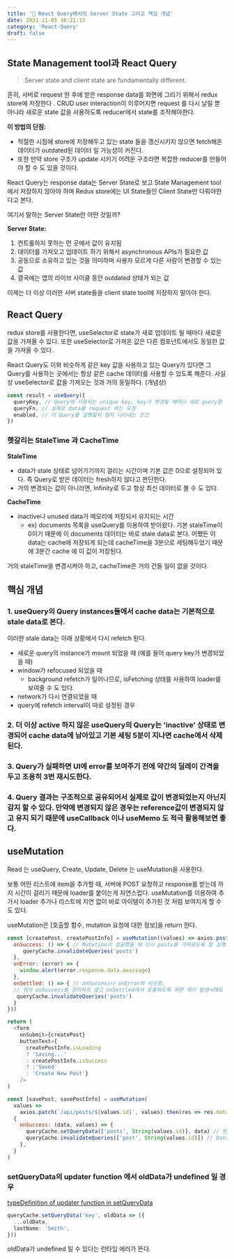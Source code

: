 ```yaml
---
title: '🔑 React Query에서의 Server State 그리고 핵심 개념'
date: 2021-11-05 16:21:13
category: 'React-Query'
draft: false
---
```


## State Management tool과 React Query

> Server state and client state are fundamentally different.

흔히, 서버로 request 한 후에 받은 response data를 화면에 그리기 위해서
redux store에 저장한다 . CRUD user interaction이 이루어지면 request 를 다시 날릴 뿐 아니라 새로운 state 값을 사용하도록 reducer에서 state를 조작해야한다.

**이 방법의 단점:**

- 적절한 시점에 store에 저장해두고 있는 state 들을 갱신시키지 않으면 fetch해온 데이터가 outdated된 데이터 일 가능성이 커진다.
- 또한 만약 store 구조가 update 시키기 어려운 구조라면 복잡한 reducer를 만들어야 할 수 도 있을 것이다.

React Query는 response data는 Server State로 보고 State Management tool에서 저장하지 않아야 하며 Redux store에는 UI State들인 Client State만 다뤄야한다고 본다.

여기서 말하는 Server State란 어떤 것일까?

**Server State:**

1. 컨트롤하지 못하는 먼 곳에서 값이 유지됨
2. 데이터를 가져오고 업데이트 하기 위해서 asynchronous APIs가 필요한 값
3. 공동으로 소유하고 있는 것을 의미하며 사용자 모르게 다른 사람이 변경할 수 있는 값
4. 결국에는 앱의 라이브 사이클 동안 outdated 상태가 되는 값

이제는 더 이상 이러한 서버 state들을 client state tool에 저장하지 말아야 한다.

## React Query

redux store를 사용한다면, useSelector로 state가 새로 업데이트 될 때마다 새로운 값을 가져올 수 있다. 또한 useSelector로 가져온 값은 다른 컴포넌트에서도 동일한 값을 가져올 수 있다.

React Query도 이와 비슷하게 같은 key 값을 사용하고 있는 Query가 있다면 그 Query를 사용하는 곳에서는 항상 같은 cache 데이터를 사용할 수 있도록 해준다. 사실상 useSelector로 값을 가져오는 것과 거의 동일하다. (개념상)

```js
const result = useQuery({
  queryKey, // Query에 사용되는 unique key, key가 변경될 때마다 새로 query함
  queryFn, // 실제로 data를 request 하는 요청
  enabled, // 이 Query를 실행할지 말지 나타내는 조건
})
```

### 헷갈리는 StaleTime 과 CacheTime

**StaleTime**

- data가 stale 상태로 넘어가기까지 걸리는 시간이며 기본 값은 0으로 설정되어 있다. 즉 Query로 받은 데이터는 fresh하지 않다고 판단한다.
- 거의 변경되는 값이 아니라면, Infinity로 두고 항상 최신 데이터로 볼 수 도 있다.

**CacheTime**

- inactive나 unused data가 메모리에 저장되서 유지되는 시간
  - ex) documents 목록을 useQuery를 이용하여 받아왔다. 기본 staleTime이 0이기 때문에 이 documents 데이터는 바로 stale data로 본다. 어쨌든 이 data는 cache에 저장되게 되는데 cacheTime을 3분으로 세팅해두었기 때문에 3분간 cache 에 이 값이 저장된다.

거의 staleTime을 변경시켜야 하고, cacheTime은 거의 건들 일이 없을 것이다.

<!-- - cache에서 inactive query들이 삭제될 때까지 걸리는 시간 (잠깐 저장해두는 시간)
  - 예를 들어) document 목록을 fetch 해옴. 이때 이 document 데이터들을 cache에 기본적으로 5분 저장해두고 있다. 유저가 그 이후에 30분 동안 계속 workspace에서 작업한다면 5분이 지난 지점에 document의 cache data는 삭제된다. 반면 5분 되기 전에 다시 App으로 넘어갔다면 cache data를 사용하게 된다.
- data 관점에서 이 data를 유효하다고 판단할 때 사용하는 기준

그래서 거의 staleTime을 조정하게 될거고 cache time은 건들 일이 거의 없을 것이다.

query의 key가 변할 때 마다 다시 refetch 하므로 query key를 useEffect의 dependency array 처럼 다루자.

**새로운 cache entry** -->

## 핵심 개념

### 1. useQuery의 Query instances들에서 cache data는 기본적으로 stale data로 본다.

이러한 stale data는 아래 상황에서 다시 refetch 된다.

- 새로운 query의 instance가 mount 되었을 때 (예를 들어 query key가 변경되었을 때)
- window가 refocused 되었을 때
  - background refetch가 일어나므로, isFetching 상태를 사용하여 loader를 보여줄 수 도 있다.
- network가 다시 연결되었을 때
- query에 refetch interval이 따로 설정된 경우

### 2. 더 이상 active 하지 않은 useQuery의 Query는 'inactive' 상태로 변경되어 cache data에 남아있고 기본 세팅 5분이 지나면 cache에서 삭제된다.

### 3. Query가 실패하면 UI에 error를 보여주기 전에 약간의 딜레이 간격을 두고 조용히 3번 재시도한다.

### 4. Query 결과는 구조적으로 공유되어서 실제로 값이 변경되었는지 아닌지 감지 할 수 있다. 만약에 변경되지 않은 경우는 reference값이 변경되지 않고 유지 되기 때문에 useCallback 이나 useMemo 도 적극 활용해보면 좋다.

## useMutation

Read 는 useQuery, Create, Update, Delete 는 useMutation을 사용한다.

보통 어떤 리스트에 item을 추가할 때, 서버에 POST 요청하고 response를 받는데 까지 시간이 걸리기 때문에 loader를 붙이는게 자연스럽다.
useMutation를 이용하여 추가시 loader 추가나 리스트에 지연 없이 바로 아이템이 추가된 것 처럼 보여지게 할 수 도 있다.

useMutation은 [호출할 함수, mutation 요청에 대한 정보]을 return 한다.

```js
const [createPost, createPostInfo] = useMutation((values) => axios.post('/api/posts', values, {
  onSuccess: () => { // Mutation이 성공했을 때 다시 posts를 가져오도록 함 실행되는 callback
     queryCache.invalidateQueries('posts')
  },
  onError: (error) => {
    window.alert(error.response.data.messsage)
  },
  onSettled: () => { // onSuccess나 onError와 비슷함.
  // 위의 onSuccess를 정의하지 않고 onSettled에서 호출하도록 하면 에러 발생시에도 다시 query를 해온다.
   queryCache.invalidateQueries('posts')
  }
}))

return (
  <form
    onSubmit={createPost}
    buttonText={
      createPostInfo.isLoading
      ? 'Saving...'
      : createPostInfo.isSuccess
      ? :'Saved'
      : 'Create New Post'}
    />
)
```

```js
const [savePost, savePostInfo] = useMutation(
  values =>
    axios.patch(`/api/posts/${values.id}`, values).then(res => res.data),
  {
    onSuccess: (data, values) => {
      queryCache.setQueryData(['posts', String(values.id)], data) // 변경하고자 하는 값 바로 UI에 만영
      queryCache.invalidateQueries(['post', String(values.id)]) // Data Accuracy를 위해서 다시 refetch
    },
  }
)
```

### setQueryData의 updater function 에서 oldData가 undefined 일 경우

[typeDefinition of updater function in setQueryData
](https://github.com/tannerlinsley/react-query/issues/506)

```ts
queryCache.setQueryData('key', oldData => ({
  ...oldData,
  lastName: 'Smith',
}))
```

oldData가 undefined 일 수 있다는 런타임 에러가 뜬다.
